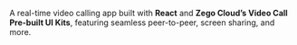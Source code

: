 A real-time video calling app built with **React** and **Zego Cloud’s Video Call Pre-built UI Kits**, featuring seamless peer-to-peer, screen sharing, and more.
